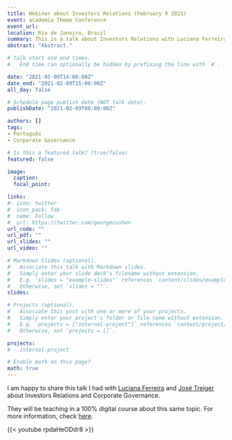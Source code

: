 ```yaml
---
title: Webinar about Investors Relations (February 9 2021)
event: academia Theme Conference
event_url: 
location: Rio de Janeiro, Brazil
summary: This is a talk about Investors Relations with Luciana Ferreira and José Treiger.
abstract: "Abstract."

# Talk start and end times.
#   End time can optionally be hidden by prefixing the line with `#`.

date: "2021-02-09T14:00:00Z"
date_end: "2021-02-09T15:00:00Z"
all_day: false

# Schedule page publish date (NOT talk date).
publishDate: "2021-02-09T00:00:00Z"

authors: []
tags: 
- Português
- Corporate Governance

# Is this a featured talk? (true/false)
featured: false

image:
  caption: 
  focal_point: 

links:
#- icon: twitter
#  icon_pack: fab
#  name: Follow
#  url: https://twitter.com/georgecushen
url_code: ""
url_pdf: ""
url_slides: ""
url_video: ""

# Markdown Slides (optional).
#   Associate this talk with Markdown slides.
#   Simply enter your slide deck's filename without extension.
#   E.g. `slides = "example-slides"` references `content/slides/example-slides.md`.
#   Otherwise, set `slides = ""`.
slides: 

# Projects (optional).
#   Associate this post with one or more of your projects.
#   Simply enter your project's folder or file name without extension.
#   E.g. `projects = ["internal-project"]` references `content/project/deep-learning/index.md`.
#   Otherwise, set `projects = []`.

projects:
# - internal-project

# Enable math on this page?
math: true
---
```



I am happy to share this talk I had with [Luciana Ferreira](https://www.linkedin.com/in/luciana-paulo-ferreira/) and [José Treiger](https://www.linkedin.com/in/jose-marcos-treiger-a74a3b/) about Investors Relations and Corporate Governance.

They will be teaching in a 100% digital course about this same topic. For more information, check [here](https://iag.puc-rio.br/curso/aprimorando-conhecimentos-mercado-de-capitais-e-ri/).

{{< youtube rpdaHeODdr8 >}}









